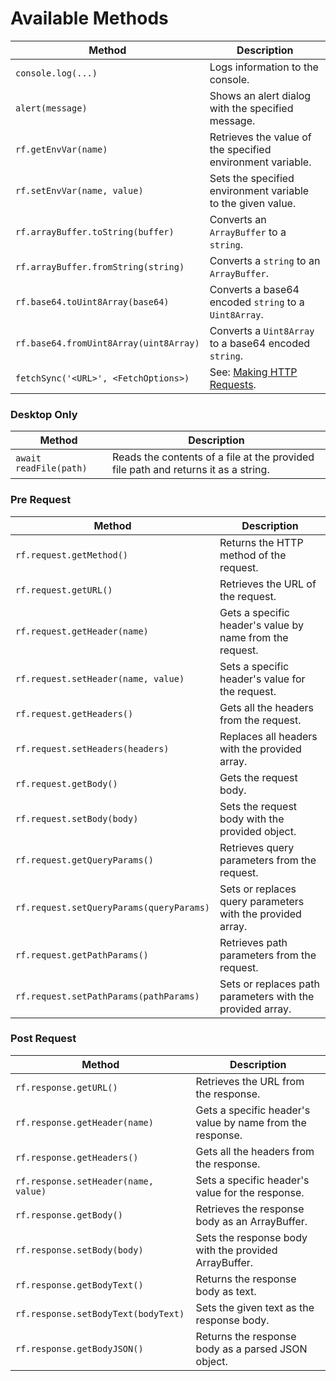 # Available Methods

| Method | Description |
|--------|-------------|
| `console.log(...)` | Logs information to the console. |
| `alert(message)` | Shows an alert dialog with the specified message. |
| `rf.getEnvVar(name)` | Retrieves the value of the specified environment variable. |
| `rf.setEnvVar(name, value)` | Sets the specified environment variable to the given value. |
| `rf.arrayBuffer.toString(buffer)` | Converts an `ArrayBuffer` to a `string`. |
| `rf.arrayBuffer.fromString(string)` | Converts a `string` to an `ArrayBuffer`. |
| `rf.base64.toUint8Array(base64)` | Converts a base64 encoded `string` to a `Uint8Array`. |
| `rf.base64.fromUint8Array(uint8Array)` | Converts a `Uint8Array` to a base64 encoded `string`. |
| `fetchSync('<URL>', <FetchOptions>)` | See: [Making HTTP Requests](../plugins/making-http-requests). |

### Desktop Only
| Method | Description |
|--------|-------------|
| `await readFile(path)` | Reads the contents of a file at the provided file path and returns it as a string. |

### Pre Request
| Method | Description |
|--------|-------------|
| `rf.request.getMethod()` | Returns the HTTP method of the request. |
| `rf.request.getURL()` | Retrieves the URL of the request. |
| `rf.request.getHeader(name)` | Gets a specific header's value by name from the request. |
| `rf.request.setHeader(name, value)` | Sets a specific header's value for the request. |
| `rf.request.getHeaders()` | Gets all the headers from the request. |
| `rf.request.setHeaders(headers)` | Replaces all headers with the provided array. |
| `rf.request.getBody()` | Gets the request body. |
| `rf.request.setBody(body)` | Sets the request body with the provided object. |
| `rf.request.getQueryParams()` | Retrieves query parameters from the request. |
| `rf.request.setQueryParams(queryParams)` | Sets or replaces query parameters with the provided array. |
| `rf.request.getPathParams()` | Retrieves path parameters from the request. |
| `rf.request.setPathParams(pathParams)` | Sets or replaces path parameters with the provided array. |

### Post Request
| Method | Description |
|--------|-------------|
| `rf.response.getURL()` | Retrieves the URL from the response. |
| `rf.response.getHeader(name)` | Gets a specific header's value by name from the response. |
| `rf.response.getHeaders()` | Gets all the headers from the response. |
| `rf.response.setHeader(name, value)` | Sets a specific header's value for the response. |
| `rf.response.getBody()` | Retrieves the response body as an ArrayBuffer. |
| `rf.response.setBody(body)` | Sets the response body with the provided ArrayBuffer. |
| `rf.response.getBodyText()` | Returns the response body as text. |
| `rf.response.setBodyText(bodyText)` | Sets the given text as the response body. |
| `rf.response.getBodyJSON()` | Returns the response body as a parsed JSON object. |
